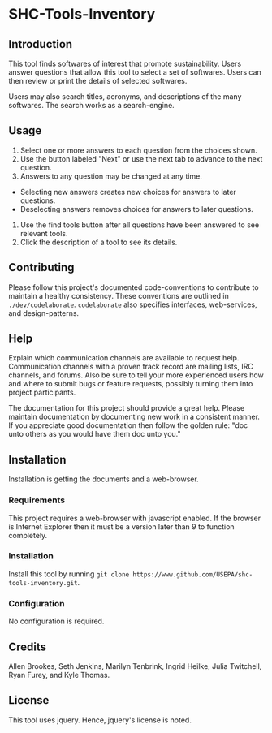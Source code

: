 # SHC-Tools-Inventory

## Introduction

This tool finds softwares of interest that promote sustainability.
Users answer questions that allow this tool to select a set of softwares.
Users can then review or print the details of selected softwares.

Users may also search titles, acronyms, and descriptions of the many softwares.
The search works as a search-engine.

## Usage

1. Select one or more answers to each question from the choices shown.
1. Use the button labeled "Next" or use the next tab to advance to the next question.
1. Answers to any question may be changed at any time.
  - Selecting new answers creates new choices for answers to later questions.
  - Deselecting answers removes choices for answers to later questions.
1. Use the find tools button after all questions have been answered to see relevant tools.
1. Click the description of a tool to see its details.

## Contributing

Please follow this project's documented code-conventions to contribute to maintain a healthy consistency.
These conventions are outlined in `./dev/codelaborate`.
`codelaborate` also specifies interfaces, web-services, and design-patterns.

## Help

Explain which communication channels are available to request help.
Communication channels with a proven track record are mailing lists, IRC channels, and forums.
Also be sure to tell your more experienced users how and where to submit bugs or feature requests, possibly turning them into project participants.

The documentation for this project should provide a great help.
Please maintain documentation by documenting new work in a consistent manner.
If you appreciate good documentation then follow the golden rule: "doc unto others as you would have them doc unto you."

## Installation

Installation is getting the documents and a web-browser.

### Requirements

This project requires a web-browser with javascript enabled.
If the browser is Internet Explorer then it must be a version later than 9 to function completely.

### Installation

Install this tool by running `git clone https://www.github.com/USEPA/shc-tools-inventory.git`.

### Configuration

No configuration is required.

## Credits

Allen Brookes, Seth Jenkins, Marilyn Tenbrink, Ingrid Heilke, Julia Twitchell, Ryan Furey, and Kyle Thomas.

## License

This tool uses jquery. Hence, jquery's license is noted.
